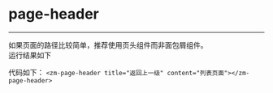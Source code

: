 # page-header
---

如果页面的路径比较简单，推荐使用页头组件而非面包屑组件。
<br>
运行结果如下
<br>
<zm-page-header title="返回上一级" content="列表页面"></zm-page-header>

代码如下：
`<zm-page-header title="返回上一级" content="列表页面"></zm-page-header>`